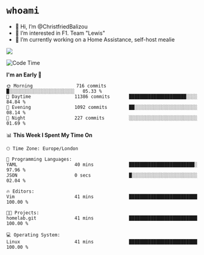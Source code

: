 # `whoami`

- 👋 Hi, I’m @ChristfriedBalizou
- 👀 I’m interested in F1. Team "Lewis"
- 🌱 I’m currently working on a Home Assistance, self-host mealie
<!--
- 💞️ I’m looking to collaborate on
- 📫 How to reach me /dev/stdin
-->


![](https://github-readme-stats.vercel.app/api?username=Christfriedbalizou&show_icons=true&hide_title=true&theme=solarized-dark&count_private=true&hide=stars)
<!-- 
  ![](https://github-readme-stats.vercel.app/api/top-langs/?username=Christfriedbalizou&show_icons=true&hide_title=true&theme=solarized-dark&layout=compact&show_icons=true&count_private=false)
-->


<!--START_SECTION:waka-->
![Code Time](http://img.shields.io/badge/Code%20Time-13%20hrs%2051%20mins-blue)

**I'm an Early 🐤** 

```text
🌞 Morning                716 commits         █░░░░░░░░░░░░░░░░░░░░░░░░   05.33 % 
🌆 Daytime                11386 commits       █████████████████████░░░░   84.84 % 
🌃 Evening                1092 commits        ██░░░░░░░░░░░░░░░░░░░░░░░   08.14 % 
🌙 Night                  227 commits         ░░░░░░░░░░░░░░░░░░░░░░░░░   01.69 % 
```


📊 **This Week I Spent My Time On** 

```text
🕑︎ Time Zone: Europe/London

💬 Programming Languages: 
YAML                     40 mins             ████████████████████████░   97.96 % 
JSON                     0 secs              █░░░░░░░░░░░░░░░░░░░░░░░░   02.04 % 

🔥 Editors: 
Vim                      41 mins             █████████████████████████   100.00 % 

🐱‍💻 Projects: 
homelab.git              41 mins             █████████████████████████   100.00 % 

💻 Operating System: 
Linux                    41 mins             █████████████████████████   100.00 % 
```


<!--END_SECTION:waka-->


<!---
ChristfriedBalizou/ChristfriedBalizou is a ✨ special ✨ repository because its `README.md` (this file) appears on your GitHub profile.
You can click the Preview link to take a look at your changes.
--->
